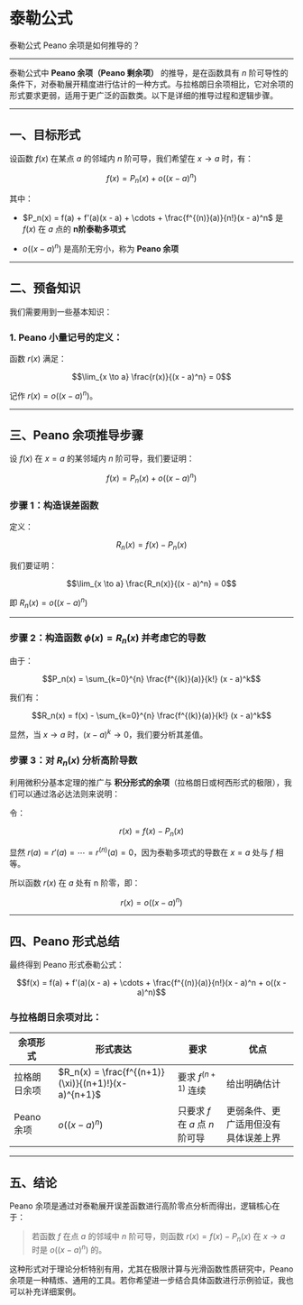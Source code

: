 # 泰勒公式

泰勒公式 Peano 余项是如何推导的？

* * *

泰勒公式中 **Peano 余项（Peano 剩余项）** 的推导，是在函数具有 $n$ 阶可导性的条件下，对泰勒展开精度进行估计的一种方式。与拉格朗日余项相比，它对余项的形式要求更弱，适用于更广泛的函数类。以下是详细的推导过程和逻辑步骤。

* * *

一、目标形式
------

设函数 $f(x)$ 在某点 $a$ 的邻域内 $n$ 阶可导，我们希望在 $x \to a$ 时，有：

$$f(x) = P_n(x) + o((x - a)^n)$$

其中：

* $P_n(x) = f(a) + f'(a)(x - a) + \cdots + \frac{f^{(n)}(a)}{n!}(x - a)^n$ 是 $f(x)$ 在 $a$ 点的 **n阶泰勒多项式**
    
* $o((x - a)^n)$ 是高阶无穷小，称为 **Peano 余项**
    

* * *

二、预备知识
------

我们需要用到一些基本知识：

### 1. Peano 小量记号的定义：

函数 $r(x)$ 满足：

$$\lim_{x \to a} \frac{r(x)}{(x - a)^n} = 0$$

记作 $r(x) = o((x - a)^n)$。

* * *

三、Peano 余项推导步骤
--------------

设 $f(x)$ 在 $x = a$ 的某邻域内 $n$ 阶可导，我们要证明：

$$f(x) = P_n(x) + o((x - a)^n)$$

### 步骤 1：构造误差函数

定义：

$$R_n(x) = f(x) - P_n(x)$$

我们要证明：

$$\lim_{x \to a} \frac{R_n(x)}{(x - a)^n} = 0$$

即 $R_n(x) = o((x - a)^n)$

* * *

### 步骤 2：构造函数 $\phi(x) = R_n(x)$ 并考虑它的导数

由于：

$$P_n(x) = \sum_{k=0}^{n} \frac{f^{(k)}(a)}{k!} (x - a)^k$$

我们有：

$$R_n(x) = f(x) - \sum_{k=0}^{n} \frac{f^{(k)}(a)}{k!} (x - a)^k$$

显然，当 $x \to a$ 时，$(x - a)^k \to 0$，我们要分析其差值。

### 步骤 3：对 $R_n(x)$ 分析高阶导数

利用微积分基本定理的推广与 **积分形式的余项**（拉格朗日或柯西形式的极限），我们可以通过洛必达法则来说明：

令：

$$r(x) = f(x) - P_n(x)$$

显然 $r(a) = r'(a) = \cdots = r^{(n)}(a) = 0$，因为泰勒多项式的导数在 $x = a$ 处与 $f$ 相等。

所以函数 $r(x)$ 在 $a$ 处有 n 阶零，即：

$$r(x) = o((x - a)^n)$$

* * *

四、Peano 形式总结
------------

最终得到 Peano 形式泰勒公式：

$$f(x) = f(a) + f'(a)(x - a) + \cdots + \frac{f^{(n)}(a)}{n!}(x - a)^n + o((x - a)^n)$$

### 与拉格朗日余项对比：

| 余项形式 | 形式表达 | 要求 | 优点 |
| --- | --- | --- | --- |
| 拉格朗日余项 | $R_n(x) = \frac{f^{(n+1)}(\xi)}{(n+1)!}(x-a)^{n+1}$ | 要求 $f^{(n+1)}$ 连续 | 给出明确估计 |
| Peano余项 | $o((x-a)^n)$ | 只要求 $f$ 在 $a$ 点 $n$ 阶可导 | 更弱条件、更广适用但没有具体误差上界 |

* * *

五、结论
----

Peano 余项是通过对泰勒展开误差函数进行高阶零点分析而得出，逻辑核心在于：

> 若函数 $f$ 在点 $a$ 的邻域中 $n$ 阶可导，则函数 $r(x) = f(x) - P_n(x)$ 在 $x \to a$ 时是 $o((x-a)^n)$ 的。

这种形式对于理论分析特别有用，尤其在极限计算与光滑函数性质研究中，Peano 余项是一种精炼、通用的工具。若你希望进一步结合具体函数进行示例验证，我也可以补充详细案例。